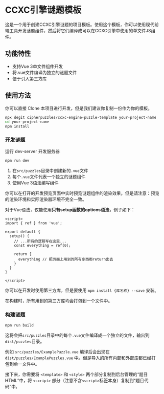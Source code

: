 # CCXC引擎谜题模板

这是一个用于创建CCXC引擎谜题的项目模板。使用这个模板，你可以使用现代前端工具开发谜题组件，然后将它们编译成可以在CCXC引擎中使用的单文件JS组件。

## 功能特性

- 支持Vue 3单文件组件开发
- 将.vue文件编译为独立的谜题文件
- 便于引入第三方库

## 使用方法

你可以直接 Clone 本项目进行开发，但是我们建议你复制一份作为你的模板。

```bash
npx degit cipherpuzzles/ccxc-engine-puzzle-template your-project-name
cd your-project-name
npm install
```

### 开发谜题

运行 dev-server 开发服务器

```bash
npm run dev
```

1. 在`src/puzzles`目录中创建新的`.vue`文件
2. 每个`.vue`文件代表一个独立的谜题组件
3. 使用Vue 3语法编写组件

你可以在打开的开发预览页面中实时预览谜题组件的渲染效果，但是请注意：预览的渲染环境和实际渲染器环境不完全一致。

对于Vue语法，仅能使用**只有setup函数的options语法**，例子如下：

```vue
<script>
import { ref } from 'vue';

export default {
  setup() {
    // ...所有的逻辑写在这里...
    const everything = ref(0);

    return {
      everything // 把页面上用到的所有东西都return出去
    }
  }
}

</script>
```

你可以在开发时使用第三方库，但是要使用 `npm install {库名称} --save` 安装。

在构建时，所有用到的第三方库均会打包到一个文件中。

### 构建谜题

```bash
npm run build
```

这将会把`src/puzzles`目录中的每个`.vue`文件编译成一个独立的文件，输出到`dist/puzzles`目录。

例如 `src/puzzles/ExamplePuzzle.vue` 编译后会出现在 `dist/puzzles/ExamplePuzzles.vue` 中。但是导入的所有内部和外部库都已经打包到单一文件中。

接下来，你需要将 `<template>` 和 `<style>` 两个部分复制到后台管理的“题目HTML”中，将 `<script>` 部分（注意不含`<script>`标签本身）复制到“题目代码”中。

